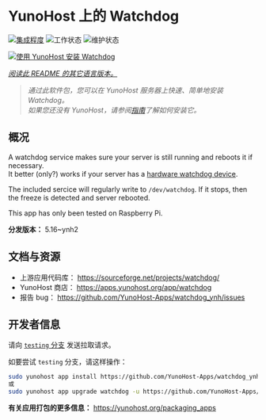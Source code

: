 <!--
注意：此 README 由 <https://github.com/YunoHost/apps/tree/master/tools/readme_generator> 自动生成
请勿手动编辑。
-->

# YunoHost 上的 Watchdog

[![集成程度](https://dash.yunohost.org/integration/watchdog.svg)](https://dash.yunohost.org/appci/app/watchdog) ![工作状态](https://ci-apps.yunohost.org/ci/badges/watchdog.status.svg) ![维护状态](https://ci-apps.yunohost.org/ci/badges/watchdog.maintain.svg)

[![使用 YunoHost 安装 Watchdog](https://install-app.yunohost.org/install-with-yunohost.svg)](https://install-app.yunohost.org/?app=watchdog)

*[阅读此 README 的其它语言版本。](./ALL_README.md)*

> *通过此软件包，您可以在 YunoHost 服务器上快速、简单地安装 Watchdog。*  
> *如果您还没有 YunoHost，请参阅[指南](https://yunohost.org/install)了解如何安装它。*

## 概况

A watchdog service makes sure your server is still running and reboots it if necessary.  
It better (only?) works if your server has a [hardware watchdog device](https://en.wikipedia.org/wiki/Watchdog_timer).

The included sercice will regularly write to `/dev/watchdog`. If it stops, then the freeze is detected and server rebooted.

This app has only been tested on Raspberry Pi.


**分发版本：** 5.16~ynh2
## 文档与资源

- 上游应用代码库： <https://sourceforge.net/projects/watchdog/>
- YunoHost 商店： <https://apps.yunohost.org/app/watchdog>
- 报告 bug： <https://github.com/YunoHost-Apps/watchdog_ynh/issues>

## 开发者信息

请向 [`testing` 分支](https://github.com/YunoHost-Apps/watchdog_ynh/tree/testing) 发送拉取请求。

如要尝试 `testing` 分支，请这样操作：

```bash
sudo yunohost app install https://github.com/YunoHost-Apps/watchdog_ynh/tree/testing --debug
或
sudo yunohost app upgrade watchdog -u https://github.com/YunoHost-Apps/watchdog_ynh/tree/testing --debug
```

**有关应用打包的更多信息：** <https://yunohost.org/packaging_apps>
